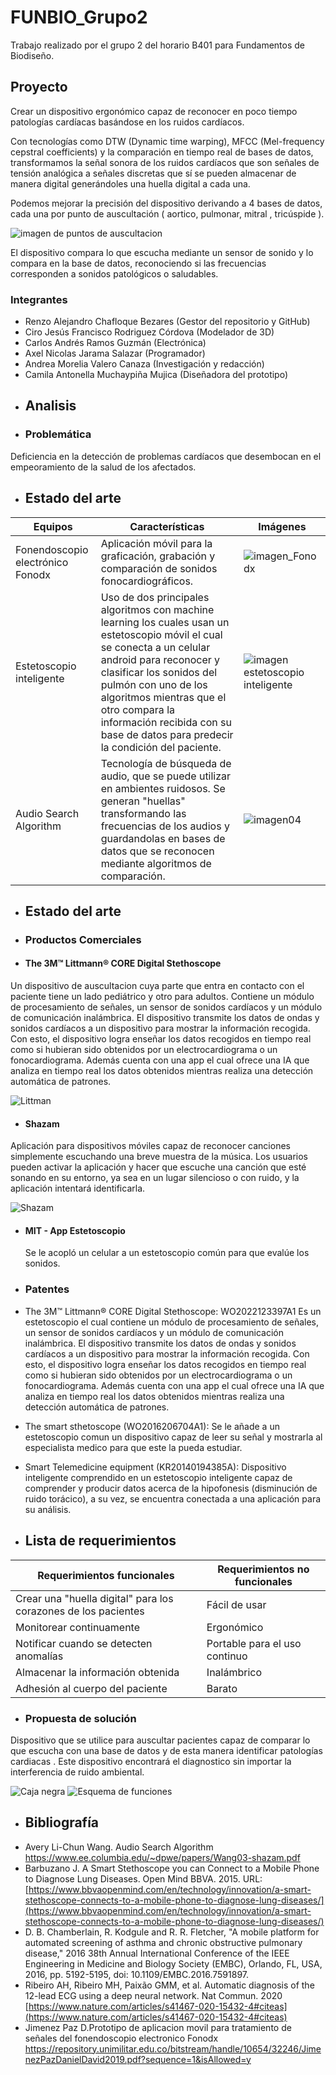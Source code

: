 # FUNBIO_Grupo2
Trabajo realizado por el grupo 2 del horario B401 para Fundamentos de Biodiseño.

## Proyecto
Crear un dispositivo ergonómico capaz de reconocer en poco tiempo patologías cardíacas basándose en los ruidos cardíacos. 

Con tecnologías como DTW (Dynamic time warping), MFCC (Mel-frequency cepstral coefficients) y la comparación en tiempo real de bases de datos, transformamos la señal sonora de los ruidos cardíacos que son señales de tensión analógica a señales discretas que sí se pueden almacenar de manera digital generándoles una huella digital a cada una.

Podemos mejorar la precisión del dispositivo derivando a 4 bases de datos, cada una por punto de auscultación ( aortico, pulmonar, mitral , tricúspide ).

![imagen de puntos de auscultacion](https://2.bp.blogspot.com/-py86LSAkiOs/XBVPghIt1lI/AAAAAAAAB7I/xJQcsX-Fv3c1lcXoAR7y8w-gOkYMRSYQACLcBGAs/s1600/focos%2Bauscultac%25C3%25AD%25C3%25B3n.png)

El dispositivo compara lo que escucha mediante un sensor de sonido y lo compara en la base de datos, reconociendo si las frecuencias corresponden a sonidos patológicos o saludables.


### Integrantes
* Renzo Alejandro Chafloque Bezares (Gestor del repositorio y GitHub)
* Ciro Jesús Francisco Rodriguez Córdova (Modelador de 3D)
* Carlos Andrés Ramos Guzmán (Electrónica)
* Axel Nicolas Jarama Salazar (Programador)
* Andrea Morelia Valero Canaza (Investigación y redacción)
* Camila Antonella Muchaypiña Mujica (Diseñadora del prototipo)

- ## Analisis 
- ### Problemática
Deficiencia en la detección de problemas cardíacos que desembocan en el empeoramiento de la salud de los afectados.

- ## Estado del arte
| Equipos | Características | Imágenes |
|------------|-----------------|-------------|
| Fonendoscopio electrónico Fonodx | Aplicación móvil para la graficación, grabación y comparación de sonidos fonocardiográficos.| ![imagen_Fonodx](https://cdn.discordapp.com/attachments/754876450049622172/1147011137775337472/image.png)|
| Estetoscopio inteligente| Uso de dos principales algoritmos con machine learning los cuales usan un estetoscopio móvil el cual se conecta a un celular android para reconocer y clasificar los sonidos del pulmón con uno de los algoritmos mientras que el otro compara la información recibida con su base de datos para predecir la condición del paciente.| ![imagen estetoscopio inteligente](https://www.bbvaopenmind.com/wp-content/uploads/2015/08/BBVA-OpenMind-estetoscopio-inteligente-MIT.ppal_-1-1.jpg)|
| Audio Search Algorithm | Tecnología de búsqueda de audio, que se puede utilizar en ambientes ruidosos. Se generan "huellas" transformando las frecuencias de los audios y guardandolas en bases de datos que se reconocen mediante algoritmos de comparación. |![imagen04](https://cdn.discordapp.com/attachments/754876450049622172/1147013698037223525/image.png)|

- ## Estado del arte 
- ### Productos Comerciales
- #### The 3M™ Littmann® CORE Digital Stethoscope
Un dispositivo de auscultacion cuya parte que entra en contacto con el paciente tiene un lado pediátrico y otro para adultos. Contiene un módulo de procesamiento de señales, un sensor de sonidos cardíacos y un módulo de comunicación inalámbrica. El dispositivo transmite los datos de ondas y sonidos cardíacos a un dispositivo para mostrar la información recogida. Con esto, el dispositivo logra enseñar los datos recogidos en tiempo real como si hubieran sido obtenidos por un electrocardiograma o un fonocardiograma. Además cuenta con una app el cual ofrece una IA que analiza en tiempo real los datos obtenidos mientras realiza una detección automática de patrones.

![Littman](https://m.media-amazon.com/images/I/610d1RfgHDL._AC_UF894,1000_QL80_.jpg)

- #### Shazam
Aplicación para dispositivos móviles capaz de reconocer canciones simplemente escuchando una breve muestra de la música. Los usuarios pueden activar la aplicación y hacer que escuche una canción que esté sonando en su entorno, ya sea en un lugar silencioso o con ruido, y la aplicación intentará identificarla.

![Shazam](https://i.blogs.es/75c220/shazam-android/1366_2000.jpg)

- #### MIT - App Estetoscopio
  Se le acopló un celular a un estetoscopio común para que evalúe los sonidos.

- ### Patentes
- The 3M™ Littmann® CORE Digital Stethoscope: WO2022123397A1
Es un estetoscopio el cual contiene un módulo de procesamiento de señales, un sensor de sonidos cardíacos y un módulo de comunicación inalámbrica. El dispositivo transmite los datos de ondas y sonidos cardíacos a un dispositivo para mostrar la información recogida. Con esto, el dispositivo logra enseñar los datos recogidos en tiempo real como si hubieran sido obtenidos por un electrocardiograma o un fonocardiograma. Además cuenta con una app el cual ofrece una IA que analiza en tiempo real los datos obtenidos mientras realiza una detección automática de patrones.


- The smart sthetoscope  (WO2016206704A1): Se le añade a un estetoscopio comun un dispositivo capaz de leer su señal y mostrarla al especialista medico para que este la pueda estudiar.

- Smart Telemedicine equipment (KR20140194385A): Dispositivo inteligente comprendido en un estetoscopio inteligente capaz de comprender y producir datos acerca de la hipofonesis (disminución de ruido torácico), a su vez, se encuentra conectada a una aplicación para su análisis.
- ## Lista de requerimientos




| Requerimientos funcionales | Requerimientos no funcionales |
|-----------------------------|--------------------------------|
| Crear una "huella digital" para los corazones de los pacientes | Fácil de usar |
| Monitorear continuamente | Ergonómico |
| Notificar cuando se detecten anomalías | Portable para el uso continuo |
| Almacenar la información obtenida | Inalámbrico |
| Adhesión al cuerpo del paciente | Barato |

- ### Propuesta de solución
Dispositivo que se utilice para auscultar pacientes capaz de comparar lo que escucha con una base de datos y de esta manera identificar patologías cardiacas . 
Este dispositivo encontrará el diagnostico sin importar la interferencia de ruido ambiental. 

![Caja negra](https://cdn.discordapp.com/attachments/754876450049622172/1153910115955658802/image.png)
![Esquema de funciones](https://cdn.discordapp.com/attachments/754876450049622172/1153911372250353714/image.png)


- ## Bibliografía
-  Avery Li-Chun Wang. Audio Search Algorithm https://www.ee.columbia.edu/~dpwe/papers/Wang03-shazam.pdf
-  Barbuzano J. A Smart Stethoscope you can Connect to a Mobile Phone to Diagnose Lung Diseases. Open Mind BBVA. 2015. URL: [https://www.bbvaopenmind.com/en/technology/innovation/a-smart-stethoscope-connects-to-a-mobile-phone-to-diagnose-lung-diseases/](https://www.bbvaopenmind.com/en/technology/innovation/a-smart-stethoscope-connects-to-a-mobile-phone-to-diagnose-lung-diseases/)
- D. B. Chamberlain, R. Kodgule and R. R. Fletcher, "A mobile platform for automated screening of asthma and chronic obstructive pulmonary disease," 2016 38th Annual International Conference of the IEEE Engineering in Medicine and Biology Society (EMBC), Orlando, FL, USA, 2016, pp. 5192-5195, doi: 10.1109/EMBC.2016.7591897.
- Ribeiro AH, Ribeiro MH, Paixão GMM, et al. Automatic diagnosis of the 12-lead ECG using a deep neural network. Nat Commun. 2020 [https://www.nature.com/articles/s41467-020-15432-4#citeas](https://www.nature.com/articles/s41467-020-15432-4#citeas)
- Jimenez Paz D.Prototipo de aplicacion movil para tratamiento de señales del fonendoscopio electronico Fonodx https://repository.unimilitar.edu.co/bitstream/handle/10654/32246/JimenezPazDanielDavid2019.pdf?sequence=1&isAllowed=y

